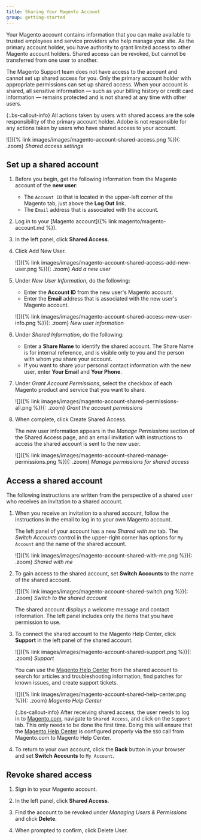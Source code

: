 ```yaml
---
title: Sharing Your Magento Account
group: getting-started
---
```


Your Magento account contains information that you can make available to trusted employees and service providers who help manage your site. As the primary account holder, you have authority to grant limited access to other Magento account holders. Shared access can be revoked, but cannot be transferred from one user to another.

The Magento Support team does not have access to the account and cannot set up shared access for you. Only the primary account holder with appropriate permissions can set up shared access. When your account is shared, all sensitive information &#8212; such as your billing history or credit card information &#8212; remains protected and is not shared at any time with other users.

{:.bs-callout-info}
All actions taken by users with shared access are the sole responsibility of the primary account holder. Adobe is not responsible for any actions taken by users who have shared access to your account.

![]({% link images/images/magento-account-shared-access.png %}){: .zoom}
_Shared access settings_

## Set up a shared account

1. Before you begin, get the following information from the Magento account of the **new user**:

   - The `Account ID` that is located in the upper-left corner of the Magento tab, just above the **Log Out** link.
   - The `Email` address that is associated with the account.

1. Log in to your [Magento account]({% link magento/magento-account.md %}).

1. In the left panel, click **Shared Access**.

1. Click <span class="btn">Add New User</span>.

   ![]({% link images/images/magento-account-shared-access-add-new-user.png %}){: .zoom}
   _Add a new user_

1. Under _New User Information_, do the following:

   - Enter the **Account ID** from the new user's Magento account.
   - Enter the **Email** address that is associated with the new user's Magento account.

   ![]({% link images/images/magento-account-shared-access-new-user-info.png %}){: .zoom}
   _New user information_

1. Under _Shared Information_, do the following:

   - Enter a **Share Name** to identify the shared account. The Share Name is for internal reference, and is visible only to you and the person with whom you share your account.
   - If you want to share your personal contact information with the new user, enter **Your Email** and **Your Phone**.

1. Under _Grant Account Permissions_, select the checkbox of each Magento product and service that you want to share.

   ![]({% link images/images/magento-account-shared-permissions-all.png %}){: .zoom}
   _Grant the account permissions_

1. When complete, click <span class="btn">Create Shared Access</span>.

   The new user information appears in the _Manage Permissions_ section of the Shared Access page, and an email invitation with instructions to access the shared account is sent to the new user.

   ![]({% link images/images/magento-account-shared-manage-permissions.png %}){: .zoom}
   _Manage permissions for shared access_

## Access a shared account

The following instructions are written from the perspective of a shared user who receives an invitation to a shared account.

1. When you receive an invitation to a shared account, follow the instructions in the email to log in to your own Magento account.

   The left panel of your account has a new _Shared with me_ tab. The _Switch Accounts_ control in the upper-right corner has options for `My Account` and the name of the shared account.

   ![]({% link images/images/magento-account-shared-with-me.png %}){: .zoom}
   _Shared with me_

1. To gain access to the shared account, set **Switch Accounts** to the name of the shared account.

   ![]({% link images/images/magento-account-shared-switch.png %}){: .zoom}
   _Switch to the shared account_

   The shared account displays a welcome message and contact information. The left panel includes only the items that you have permission to use.

1. To connect the shared account to the Magento Help Center, click **Support** in the left panel of the shared account.

   ![]({% link images/images/magento-account-shared-support.png %}){: .zoom}
   _Support_

   You can use the [Magento Help Center](https://support.magento.com/hc/en-us) from the shared account to search for articles and troubleshooting information, find patches for known issues, and create support tickets.

   ![]({% link images/images/magento-account-shared-help-center.png %}){: .zoom}
   _Magento Help Center_

   {:.bs-callout-info}
   After receiving shared access, the user needs to log in to [Magento.com](https://account.magento.com/customer/account/login), navigate to `Shared Access`, and click on the `Support` tab. This only needs to be done the first time. Doing this will ensure that the [Magento Help Center](https://support.magento.com/hc/en-us) is configured properly via the `SSO` call from Magento.com to Magento Help Center.

1. To return to your own account, click the **Back** button in your browser and set **Switch Accounts** to `My Account`.

## Revoke shared access

1. Sign in to your Magento account.

1. In the left panel, click **Shared Access**.

1. Find the account to be revoked under _Managing Users & Permissions_ and click **Delete**.

1. When prompted to confirm, click <span class="btn">Delete User</span>.
